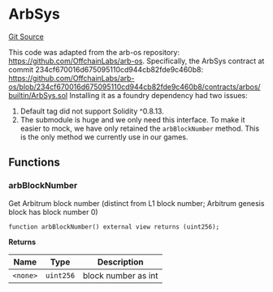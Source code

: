 # ArbSys
[Git Source](https://github.com/moonstream-to/degen-casino/blob/09702310f23606d02a4c84d9858cf5bea1409ee3/src/ArbSys.sol)

This code was adapted from the arb-os repository: https://github.com/OffchainLabs/arb-os.
Specifically, the ArbSys contract at commit 234cf670016d675095110cd944cb82fde9c460b8:
https://github.com/OffchainLabs/arb-os/blob/234cf670016d675095110cd944cb82fde9c460b8/contracts/arbos/builtin/ArbSys.sol
Installing it as a foundry dependency had two issues:
1. Default tag did not support Solidity ^0.8.13.
2. The submodule is huge and we only need this interface.
To make it easier to mock, we have only retained the `arbBlockNumber` method. This is the only method we currently use in our games.


## Functions
### arbBlockNumber

Get Arbitrum block number (distinct from L1 block number; Arbitrum genesis block has block number 0)


```solidity
function arbBlockNumber() external view returns (uint256);
```
**Returns**

|Name|Type|Description|
|----|----|-----------|
|`<none>`|`uint256`|block number as int|


